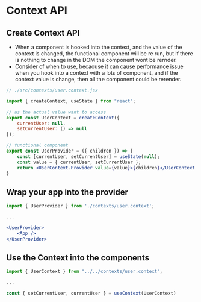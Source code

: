# Context API

## Create Context API
- When a component is hooked into the context, and the value of the context is changed, the functional component will be re run, but if there is nothing  to change in the DOM the component wont be rernder.
- Consider of when to use, becaouse it can cause performance issue when you hook into a context with a lots of component, and if the context value is change, then all the component could be rerender.

```jsx
// ./src/contexts/user.context.jsx

import { createContext, useState } from "react";

// as the actual value want to access
export const UserContext = createContext({
    currentUser: null,
    setCurrentUser: () => null
});

// functional component
export const UserProvider = ({ children }) => {
    const [currentUser, setCurrentUser] = useState(null);
    const value = { currentUser, setCurrentUser };
    return <UserContext.Provider value={value}>{children}</UserContext.Provider>
}
```

## Wrap your app into the provider
```jsx
import { UserProvider } from './contexts/user.context';

...

<UserProvider>
    <App />
</UserProvider>
```

## Use the Context into the components
```jsx
import { UserContext } from "../../contexts/user.context";

...

const { setCurrentUser, currentUser } = useContext(UserContext)

```
